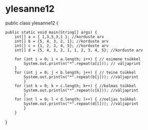 # ylesanne12

public class ylesanne12 {

	public static void main(String[] args) {
		int[] a = { 1,3,5,3,1 }; //korduste arv
		int[] b = {5, 4, 3, 2, 1}; //korduste arv
		int[] c = {1, 2, 3, 4, 5}; //korduste arv
		int[] d = {5, 4, 3, 2, 1, 1, 2, 3, 4, 5}; //korduste arv

		for (int i = 0; i < a.length; i++) { // esimene tsükkel
			System.out.println("*".repeat(a[i])); // väljaprint
		}
		for (int j = 0; j < b.length; j++) { // teine tsükkel
			System.out.println("*".repeat(b[j])); //väljaprint
			}
		for (int k = 0; k < c.length; k++) { //kolmas tsükkel
			System.out.println("*".repeat(c[k])); //väljaprint
			}
		for (int l = 0; l < d.length; l++) { //neljas tsükkel
			System.out.println("*".repeat(d[l])); //väljaprint
			}
		}
}
